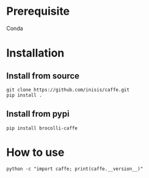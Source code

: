# Prerequisite
Conda

# Installation

## Install from source
```
git clone https://github.com/inisis/caffe.git
pip install .
```

## Install from pypi
```
pip install brocolli-caffe
```

# How to use
```
python -c "import caffe; print(caffe.__version__)"
```